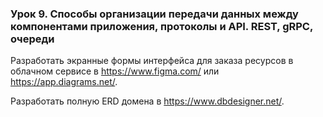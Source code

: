 ### Урок 9. Способы организации передачи данных между компонентами приложения, протоколы и API. REST, gRPC, очереди
Разработать экранные формы интерфейса для заказа ресурсов в облачном сервисе в https://www.figma.com/ или https://app.diagrams.net/.

Разработать полную ERD домена в https://www.dbdesigner.net/.
